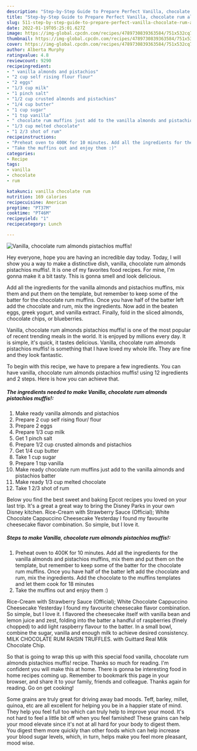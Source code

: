 ```yaml
---
description: "Step-by-Step Guide to Prepare Perfect Vanilla, chocolate rum almonds pistachios muffis!"
title: "Step-by-Step Guide to Prepare Perfect Vanilla, chocolate rum almonds pistachios muffis!"
slug: 511-step-by-step-guide-to-prepare-perfect-vanilla-chocolate-rum-almonds-pistachios-muffis
date: 2022-01-19T05:25:01.627Z
image: https://img-global.cpcdn.com/recipes/4789730839363584/751x532cq70/vanilla-chocolate-rum-almonds-pistachios-muffis-recipe-main-photo.jpg
thumbnail: https://img-global.cpcdn.com/recipes/4789730839363584/751x532cq70/vanilla-chocolate-rum-almonds-pistachios-muffis-recipe-main-photo.jpg
cover: https://img-global.cpcdn.com/recipes/4789730839363584/751x532cq70/vanilla-chocolate-rum-almonds-pistachios-muffis-recipe-main-photo.jpg
author: Alberta Murphy
ratingvalue: 4.8
reviewcount: 9290
recipeingredient:
- " vanilla almonds and pistachios"
- "2 cup self rising flour flour"
- "2 eggs"
- "1/3 cup milk"
- "1 pinch salt"
- "1/2 cup crusted almonds and pistachios"
- "1/4 cup butter"
- "1 cup sugar"
- "1 tsp vanilla"
- " chocolate rum muffins just add to the vanilla almonds and pistachios batter"
- "1/3 cup melted chocolate"
- "1 2/3 shot of rum"
recipeinstructions:
- "Preheat oven to 400K for 10 minutes. Add all the ingredients for the vanilla almonds and pistachios muffins, mix them and put them on the template, but remember to keep some of the batter for the chocolate rum muffins. Once you have half of the batter left add the chocolate and rum, mix the ingredients. Add the chocolate to the muffins templates and let them cook for 18 minutes"
- "Take the muffins out and enjoy them :)"
categories:
- Recipe
tags:
- vanilla
- chocolate
- rum

katakunci: vanilla chocolate rum 
nutrition: 169 calories
recipecuisine: American
preptime: "PT37M"
cooktime: "PT46M"
recipeyield: "1"
recipecategory: Lunch

---
```



![Vanilla, chocolate rum almonds pistachios muffis!](https://img-global.cpcdn.com/recipes/4789730839363584/751x532cq70/vanilla-chocolate-rum-almonds-pistachios-muffis-recipe-main-photo.jpg)

Hey everyone, hope you are having an incredible day today. Today, I will show you a way to make a distinctive dish, vanilla, chocolate rum almonds pistachios muffis!. It is one of my favorites food recipes. For mine, I'm gonna make it a bit tasty. This is gonna smell and look delicious.

Add all the ingredients for the vanilla almonds and pistachios muffins, mix them and put them on the template, but remember to keep some of the batter for the chocolate rum muffins. Once you have half of the batter left add the chocolate and rum, mix the ingredients. Now add in the beaten eggs, greek yogurt, and vanilla extract. Finally, fold in the sliced almonds, chocolate chips, or blueberries.

Vanilla, chocolate rum almonds pistachios muffis! is one of the most popular of recent trending meals in the world. It is enjoyed by millions every day. It is simple, it's quick, it tastes delicious. Vanilla, chocolate rum almonds pistachios muffis! is something that I have loved my whole life. They are fine and they look fantastic.


To begin with this recipe, we have to prepare a few ingredients. You can have vanilla, chocolate rum almonds pistachios muffis! using 12 ingredients and 2 steps. Here is how you can achieve that.

<!--inarticleads1-->

##### The ingredients needed to make Vanilla, chocolate rum almonds pistachios muffis!:

1. Make ready  vanilla almonds and pistachios
1. Prepare 2 cup self rising flour/ flour
1. Prepare 2 eggs
1. Prepare 1/3 cup milk
1. Get 1 pinch salt
1. Prepare 1/2 cup crusted almonds and pistachios
1. Get 1/4 cup butter
1. Take 1 cup sugar
1. Prepare 1 tsp vanilla
1. Make ready  chocolate rum muffins just add to the vanilla almonds and pistachios batter
1. Make ready 1/3 cup melted chocolate
1. Take 1 2/3 shot of rum


Below you find the best sweet and baking Epcot recipes you loved on your last trip. It&#39;s a great a great way to bring the Disney Parks in your own Disney kitchen. Rice-Cream with Strawberry Sauce (Official); White Chocolate Cappuccino Cheesecake Yesterday I found my favourite cheesecake flavor combination. So simple, but I love it. 

<!--inarticleads2-->

##### Steps to make Vanilla, chocolate rum almonds pistachios muffis!:

1. Preheat oven to 400K for 10 minutes. Add all the ingredients for the vanilla almonds and pistachios muffins, mix them and put them on the template, but remember to keep some of the batter for the chocolate rum muffins. Once you have half of the batter left add the chocolate and rum, mix the ingredients. Add the chocolate to the muffins templates and let them cook for 18 minutes
1. Take the muffins out and enjoy them :)


Rice-Cream with Strawberry Sauce (Official); White Chocolate Cappuccino Cheesecake Yesterday I found my favourite cheesecake flavor combination. So simple, but I love it. I flavored the cheesecake itself with vanilla bean and lemon juice and zest, folding into the batter a handful of raspberries (finely chopped) to add light raspberry flavour to the batter. In a small bowl, combine the sugar, vanilla and enough milk to achieve desired consistency. MILK CHOCOLATE RUM RAISIN TRUFFLES. with Guittard Real Milk Chocolate Chip. 

So that is going to wrap this up with this special food vanilla, chocolate rum almonds pistachios muffis! recipe. Thanks so much for reading. I'm confident you will make this at home. There is gonna be interesting food in home recipes coming up. Remember to bookmark this page in your browser, and share it to your family, friends and colleague. Thanks again for reading. Go on get cooking!

Some grains are truly great for driving away bad moods. Teff, barley, millet, quinoa, etc are all excellent for helping you be in a happier state of mind. They help you feel full too which can truly help to improve your mood. It's not hard to feel a little bit off when you feel famished! These grains can help your mood elevate since it's not at all hard for your body to digest them. You digest them more quickly than other foods which can help increase your blood sugar levels, which, in turn, helps make you feel more pleasant, mood wise.
